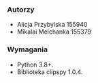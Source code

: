 ### Autorzy
* Alicja Przybylska 155940
* Mikalai Melchanka 155379

### Wymagania
* Python 3.8+.
* Biblioteka clipspy 1.0.4.
